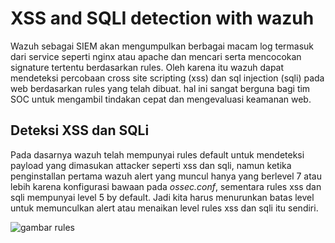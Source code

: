 # XSS and SQLI detection with wazuh

Wazuh sebagai SIEM akan mengumpulkan berbagai macam log termasuk dari service seperti nginx atau apache dan mencari serta mencocokan signature tertentu berdasarkan rules. Oleh karena itu wazuh dapat mendeteksi percobaan cross site scripting (xss) dan sql injection (sqli) pada web berdasarkan rules yang telah dibuat. hal ini sangat berguna bagi tim SOC untuk mengambil tindakan cepat dan mengevaluasi keamanan web. 

## Deteksi XSS dan SQLi

Pada dasarnya wazuh telah mempunyai rules default untuk mendeteksi payload yang dimasukan attacker seperti xss dan sqli, namun ketika penginstallan pertama wazuh alert yang muncul hanya yang berlevel 7 atau lebih karena konfigurasi bawaan pada *ossec.conf*, sementara rules xss dan sqli mempunyai level 5 by default. Jadi kita harus menurunkan batas level untuk memunculkan alert atau menaikan level rules xss dan sqli itu sendiri.

![gambar rules](assets/img/rules-xss-sqli)

